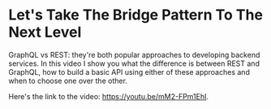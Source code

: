 # Let's Take The Bridge Pattern To The Next Level

GraphQL vs REST: they're both popular approaches to developing backend services. In this video I show you what the difference is between REST and GraphQL, how to build a basic API using either of these approaches and when to choose one over the other.

Here's the link to the video: https://youtu.be/mM2-FPm1EhI.
